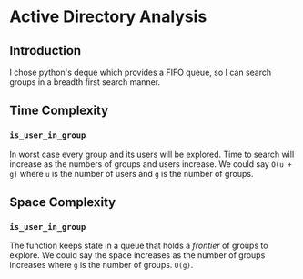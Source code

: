 # Active Directory Analysis
## Introduction
I chose python's deque which provides a FIFO queue, so I can search groups in a breadth first search manner.
## Time Complexity
### `is_user_in_group`
In worst case every group and its users will be explored.
Time to search will increase as the numbers of groups and users increase.
We could say `O(u + g)` where `u` is the number of users and `g` is the number of groups. 
## Space Complexity
### `is_user_in_group`
The function keeps state in a queue that holds a *frontier* of groups to explore. We could say the space increases as the number of groups increases where `g` is the number of groups. `O(g)`.